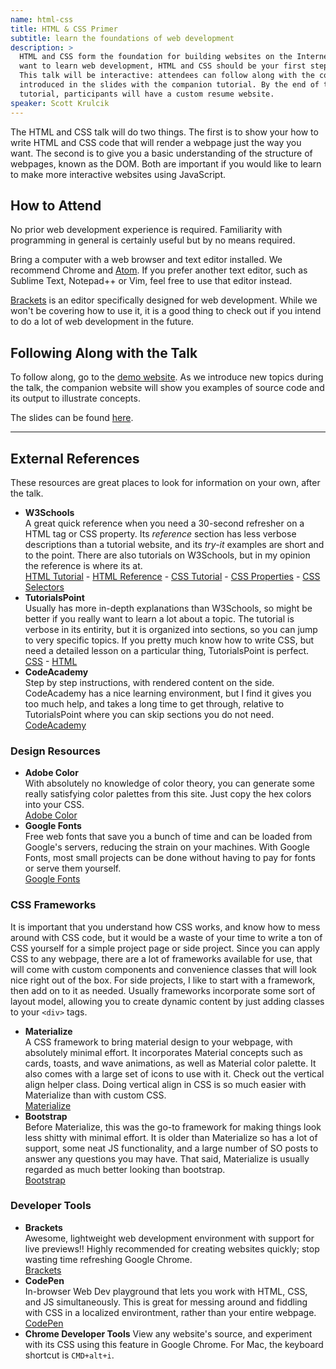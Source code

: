 ```yaml
---
name: html-css
title: HTML & CSS Primer
subtitle: learn the foundations of web development
description: >
  HTML and CSS form the foundation for building websites on the Internet. If you
  want to learn web development, HTML and CSS should be your first stepping stone.
  This talk will be interactive: attendees can follow along with the concepts
  introduced in the slides with the companion tutorial. By the end of the
  tutorial, participants will have a custom resume website.
speaker: Scott Krulcik
---
```


The HTML and CSS talk will do two things. The first is to show your how to write
HTML and CSS code that will render a webpage just the way you want. The second
is to give you a basic understanding of the structure of webpages, known as the
DOM. Both are important if you would like to learn to make more interactive
websites using JavaScript.

## How to Attend

No prior web development experience is required. Familiarity with programming in
general is certainly useful but by no means required.

Bring a computer with a web browser and text editor installed. We recommend
Chrome and [Atom](https://atom.io/). If you prefer another text editor, such as
Sublime Text, Notepad++ or Vim, feel free to use that editor instead.

[Brackets](http://brackets.io) is an editor specifically designed for web
development. While we won't be covering how to use it, it is a good thing to
check out if you intend to do a lot of web development in the future.

## Following Along with the Talk

To follow along, go to the
[demo website](https://skrulcik.github.io/WDW_HTMLCSS/). As we introduce new
topics during the talk, the companion website will show you examples of source
code and its output to illustrate concepts.

The slides can be found [here](https://skrulcik.github.io/WDW_HTMLCSS/HTMLCSS.pdf).

---

##  External References

These resources are great places to look for information on your own, after the
talk.

  - __W3Schools__<br/>
      A great quick reference when you need a 30-second refresher on a HTML tag
      or CSS property. Its *reference* section has less verbose descriptions
      than a tutorial website, and its *try-it* examples are short and to the
      point. There are also tutorials on W3Schools, but in my opinion the
      reference is where its at.<br/>
      [HTML Tutorial](http://www.w3schools.com/html/default.asp) - [HTML
      Reference](http://www.w3schools.com/tags/default.asp) - [CSS
      Tutorial](http://www.w3schools.com/css/default.asp) - [CSS
      Properties](http://www.w3schools.com/cssref/default.asp) - [CSS
      Selectors](http://www.w3schools.com/cssref/css_selectors.asp)
  - __TutorialsPoint__<br/>
      Usually has more in-depth explanations than W3Schools, so might be better
      if you really want to learn a lot about a topic. The tutorial is verbose
      in its entirity, but it is organized into sections, so you can jump to
      very specific topics. If you pretty much know how to write CSS, but need
      a detailed lesson on a particular thing, TutorialsPoint is perfect.<br/>
      [CSS](http://www.tutorialspoint.com/css/) -
      [HTML](http://www.tutorialspoint.com/html/)
  - __CodeAcademy__<br/>
      Step by step instructions, with rendered content on the side. CodeAcademy
      has a nice learning environment, but I find it gives you too much help,
      and takes a long time to get through, relative to TutorialsPoint where you
      can skip sections you do not need.<br/>
      [CodeAcademy](https://www.codecademy.com/learn/web)

### Design Resources
  - __Adobe Color__<br/>
      With absolutely no knowledge of color theory, you can generate some really
      satisfying color palettes from this site. Just copy the hex colors into
      your CSS.<br/>[Adobe Color](https://color.adobe.com)
  - __Google Fonts__<br/>
      Free web fonts that save you a bunch of time and can be loaded from
      Google's servers, reducing the strain on your machines. With Google Fonts,
      most small projects can be done without having to pay for fonts or serve
      them yourself.<br/>[Google Fonts](https://www.google.com/fonts)

### CSS Frameworks

It is important that you understand how CSS works, and know how to mess around
with CSS code, but it would be a waste of your time to write a ton of CSS
yourself for a simple project page or side project. Since you can apply CSS to
any webpage, there are a lot of frameworks available for use, that will come
with custom components and convenience classes that will look nice right out of
the box. For side projects, I like to start with a framework, then add on to it
as needed. Usually frameworks incorporate some sort of layout model, allowing
you to create dynamic content by just adding classes to your `<div>` tags.

- __Materialize__<br/>
  A CSS framework to bring material design to your webpage, with absolutely
  minimal effort. It incorporates Material concepts such as cards, toasts,
  and wave animations, as well as Material color palette. It also comes with
  a large set of icons to use with it. Check out the vertical align helper
  class. Doing vertical align in CSS is so much easier with Materialize than
  with custom CSS.<br/> [Materialize](https://materializecss.com)
- __Bootstrap__<br/>
  Before Materialize, this was the go-to framework for making things look
  less shitty with minimal effort. It is older than Materialize so has a lot
  of support, some neat JS functionality, and a large number of SO posts to
  answer any questions you may have. That said, Materialize is usually
  regarded as much better looking than bootstrap.<br/>
  [Bootstrap](https://getbootstrap.com)

### Developer Tools

- __Brackets__<br/>
  Awesome, lightweight web development environment with support for live
  previews!! Highly recommended for creating websites quickly; stop wasting
  time refreshing Google Chrome.<br/> [Brackets](https://brackets.io)
- __CodePen__<br/>
  In-browser Web Dev playground that lets you work with HTML, CSS, and JS
  simultaneously. This is great for messing around and fiddling with CSS in
  a localized environtment, rather than your entire webpage.<br/>
  [CodePen](https://codepen.io)
- __Chrome Developer Tools__
  View any website's source, and experiment with its CSS using this feature
  in Google Chrome. For Mac, the keyboard shortcut is `CMD+alt+i`.<br/>


